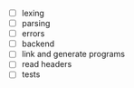 - [ ] lexing
- [ ] parsing
- [ ] errors
- [ ] backend
- [ ] link and generate programs
- [ ] read headers
- [ ] tests
